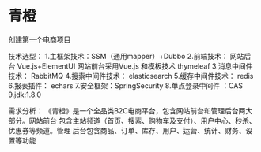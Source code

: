# 青橙
创建第一个电商项目

技术选型：
1.主框架技术：SSM（通用mapper）+Dubbo
2.前端技术： 网站后台 Vue.js+ElementUI 网站前台采用Vue.js 和模板技术 thymeleaf
3.消息中间件技术： RabbitMQ
4.搜索中间件技术： elasticsearch
5.缓存中间件技术： redis
6.报表插件： echars
7.安全框架：SpringSecurity
8.单点登录中间件 ：CAS
9.jdk:1.8.0

需求分析： 《青橙》是一个全品类B2C电商平台，包含网站前台和管理后台两大部分。网站前台 包含主站频道（首页、搜索、购物车及支付）、用户中心、秒杀、优惠券等频道。管理 后台包含商品、订单、库存、用户、运营、统计、财务、设置等功能
